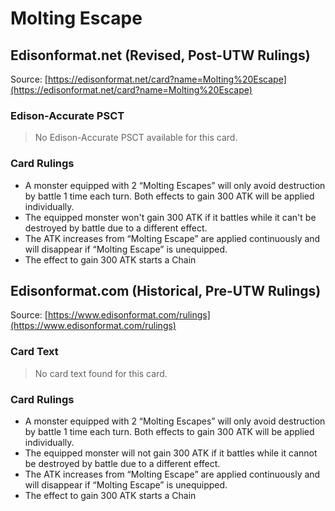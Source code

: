 # Molting Escape

## Edisonformat.net (Revised, Post-UTW Rulings)

Source: [https://edisonformat.net/card?name=Molting%20Escape](https://edisonformat.net/card?name=Molting%20Escape)

### Edison-Accurate PSCT

> No Edison-Accurate PSCT available for this card.

### Card Rulings

*   A monster equipped with 2 “Molting Escapes” will only avoid destruction by battle 1 time each turn. Both effects to gain 300 ATK will be applied individually.
*   The equipped monster won't gain 300 ATK if it battles while it can't be destroyed by battle due to a different effect.
*   The ATK increases from “Molting Escape” are applied continuously and will disappear if “Molting Escape” is unequipped.
*   The effect to gain 300 ATK starts a Chain


## Edisonformat.com (Historical, Pre-UTW Rulings)

Source: [https://www.edisonformat.com/rulings](https://www.edisonformat.com/rulings)

### Card Text

> No card text found for this card.

### Card Rulings

*   A monster equipped with 2 “Molting Escapes” will only avoid destruction by battle 1 time each turn. Both effects to gain 300 ATK will be applied individually.
*   The equipped monster will not gain 300 ATK if it battles while it cannot be destroyed by battle due to a different effect.
*   The ATK increases from “Molting Escape” are applied continuously and will disappear if “Molting Escape” is unequipped.
*   The effect to gain 300 ATK starts a Chain


